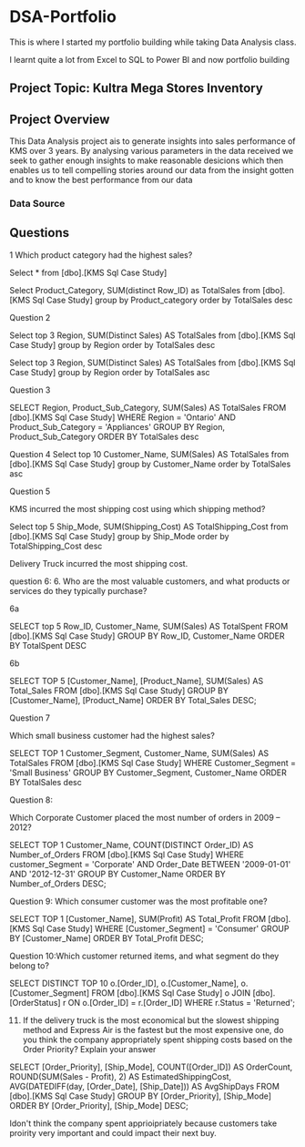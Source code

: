 # DSA-Portfolio

This is where I started my portfolio building while taking Data Analysis class.

I learnt quite a lot from Excel to SQL to Power BI and now portfolio building

## Project Topic: Kultra Mega Stores Inventory
## Project Overview
This Data Analysis project ais to generate insights into sales performance of KMS over 3 years. By analysing various parameters in the data received we seek to gather enough insights to make reasonable desicions which then enables us to tell compelling stories around our data from the insight gotten and to know the best performance from our data

### Data Source


## Questions

1 Which product category had the highest sales? 


Select * from [dbo].[KMS Sql Case Study]

Select Product_Category, SUM(distinct Row_ID) as TotalSales
from [dbo].[KMS Sql Case Study]
group by Product_category
order by TotalSales desc

Question 2


Select top 3 Region, SUM(Distinct Sales) AS TotalSales
from [dbo].[KMS Sql Case Study]
group by Region
order by TotalSales desc


Select top 3  Region, SUM(Distinct Sales) AS TotalSales
from [dbo].[KMS Sql Case Study]
group by Region
order by TotalSales asc

Question 3

SELECT Region,  Product_Sub_Category, SUM(Sales) AS TotalSales
FROM [dbo].[KMS Sql Case Study]
WHERE Region = 'Ontario'
AND Product_Sub_Category = 'Appliances' 
GROUP BY Region,  Product_Sub_Category
ORDER BY TotalSales desc

Question 4 
Select top 10 Customer_Name, SUM(Sales) AS TotalSales
from [dbo].[KMS Sql Case Study]
group by Customer_Name
order by TotalSales asc


 Question 5

KMS incurred the most shipping cost using which shipping method?

Select top 5 Ship_Mode, SUM(Shipping_Cost) AS TotalShipping_Cost
from [dbo].[KMS Sql Case Study]
group by Ship_Mode
order by TotalShipping_Cost desc

Delivery Truck incurred the most shipping cost.

question 6:
6. Who are the most valuable customers, and what products or services do they typically 
purchase? 

6a

SELECT top 5 Row_ID, Customer_Name, SUM(Sales) AS TotalSpent
FROM [dbo].[KMS Sql Case Study]
GROUP BY Row_ID, Customer_Name
ORDER BY TotalSpent DESC

6b

SELECT TOP 5 [Customer_Name], [Product_Name],
SUM(Sales) AS Total_Sales
FROM [dbo].[KMS Sql Case Study]
GROUP BY [Customer_Name], [Product_Name]
ORDER BY Total_Sales DESC;


Question 7

Which small business customer had the highest sales?

SELECT TOP 1 Customer_Segment, Customer_Name, SUM(Sales) AS TotalSales
FROM [dbo].[KMS Sql Case Study]
WHERE Customer_Segment = 'Small Business'
GROUP BY Customer_Segment, Customer_Name
ORDER BY TotalSales desc


Question 8:

Which Corporate Customer placed the most number of orders in 2009 – 2012?

SELECT TOP 1 Customer_Name, COUNT(DISTINCT Order_ID) AS Number_of_Orders
FROM [dbo].[KMS Sql Case Study]
WHERE customer_Segment = 'Corporate'
AND Order_Date BETWEEN '2009-01-01' AND '2012-12-31'
GROUP BY Customer_Name
ORDER BY Number_of_Orders DESC;

Question 9:
Which consumer customer was the most profitable one?

SELECT TOP 1
[Customer_Name], SUM(Profit) AS Total_Profit
FROM [dbo].[KMS Sql Case Study]
WHERE [Customer_Segment] = 'Consumer'
GROUP BY [Customer_Name]
ORDER BY Total_Profit DESC;

Question 10:Which customer returned items, and what segment do they belong to?

SELECT DISTINCT TOP 10 o.[Order_ID], o.[Customer_Name], o.[Customer_Segment]
FROM [dbo].[KMS Sql Case Study] o
JOIN [dbo].[OrderStatus] r 
ON o.[Order_ID] = r.[Order_ID]
WHERE r.Status = 'Returned';

11. If the delivery truck is the most economical but the slowest shipping method and 
Express Air is the fastest but the most expensive one, do you think the company 
appropriately spent shipping costs based on the Order Priority? Explain your answer

SELECT [Order_Priority], [Ship_Mode],
COUNT([Order_ID]) AS OrderCount,
ROUND(SUM(Sales - Profit), 2) AS EstimatedShippingCost,
AVG(DATEDIFF(day, [Order_Date], [Ship_Date])) AS AvgShipDays
FROM [dbo].[KMS Sql Case Study]
GROUP BY [Order_Priority], [Ship_Mode]
ORDER BY [Order_Priority], [Ship_Mode] DESC;

Idon't think the company spent apprioipriately because customers take proirity very important and could impact their next buy.
